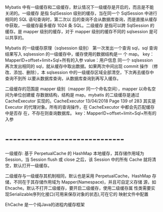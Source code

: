 Mybatis 中有一级缓存和二级缓存，默认情况下一级缓存是开启的，而且是不能关闭的。一级缓存 是指 SqlSession 级别的缓存，当在同一个 SqlSession 中进行相同的 SQL 语句查询时，第二次以 后的查询不会从数据库查询，而是直接从缓存中获取，一级缓存最多缓存 1024 条 SQL。二级缓存 是指可以跨 SqlSession 的缓存。是 mapper 级别的缓存，对于 mapper 级别的缓存不同的 sqlsession 是可以共享的。 



Mybatis 的一级缓存原理（sqlsession 级别） 第一次发出一个查询 sql，sql 查询结果写入 sqlsession 的一级缓存中，缓存使用的数据结构是一 个 map。 key：MapperID+offset+limit+Sql+所有的入参 value：用户信息 同一个 sqlsession 再次发出相同的 sql，就从缓存中取出数据。如果两次中间出现 commit 操作 （修改、添加、删除），本 sqlsession 中的一级缓存区域全部清空，下次再去缓存中查询不到所 以要从数据库查询，从数据库查询到再写入缓存。 



二级缓存的范围是 mapper 级别（mapper 同一个命名空间），mapper 以命名空间为单位创建缓 存数据结构，结构是 map。mybatis 的二级缓存是通过 CacheExecutor 实现的。CacheExecutor 13/04/2018 Page 139 of 283 其实是 Executor 的代理对象。所有的查询操作，在 CacheExecutor 中都会先匹配缓存中是否存 在，不存在则查询数据库。 key：MapperID+offset+limit+Sql+所有的入参 





# ------------------------------

一级缓存: 基于 PerpetualCache 的 HashMap 本地缓存，其存储作用域为 Session，当 Session flush 或 close 之后，该 Session 中的所有 Cache 就将清空，默认打开一级缓存。 

二级缓存与一级缓存其机制相同，默认也是采用 PerpetualCache，HashMap 存储，不同在于其存储作用域为 Mapper(Namespace)，并且可自定义存储 源，如 Ehcache。默认不打开二级缓存，要开启二级缓存，使用二级缓存属 性类需要实现Serializable序列化接口(可用来保存对象的状态),可在它的 映射文件中配置 

EhCache 是一个纯Java的进程内缓存框架 